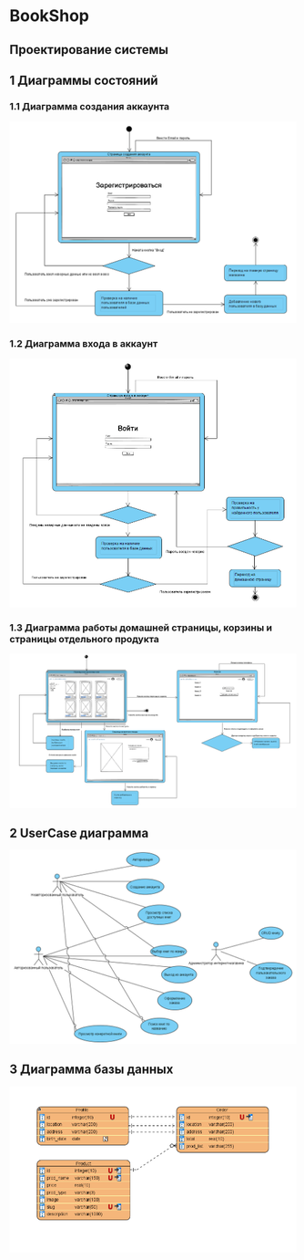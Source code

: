 # BookShop

## Проектирование системы

## 1 Диаграммы состояний

### 1.1 Диаграмма создания аккаунта
![](https://github.com/kpkq/TRiTPO/blob/main/docs/diagrams/state%20diagrams/sign%20up%20diagram.png)

### 1.2 Диаграмма входа в аккаунт
![](https://github.com/kpkq/TRiTPO/blob/main/docs/diagrams/state%20diagrams/sign%20in%20diagram.png)

### 1.3 Диаграмма работы домашней страницы, корзины и страницы отдельного продукта
![](https://github.com/kpkq/TRiTPO/blob/main/docs/diagrams/state%20diagrams/home%20diagram.png)

## 2 UserCase диаграмма
![](https://github.com/kpkq/TRiTPO/blob/main/docs/diagrams/usecase_diagram.png)

## 3 Диаграмма базы данных
![](https://github.com/kpkq/TRiTPO/blob/main/docs/diagrams/db_diagram.png)
